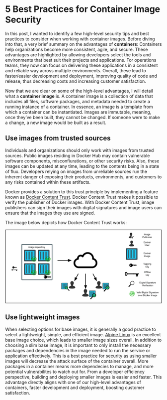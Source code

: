 # 5 Best Practices for Container Image Security

In this post, I wanted to identify a few high-level security tips and best practices to consider when working with container images. Before diving into that, a very brief summary on the advantages of **containers**: Containers help organizations become more consistent, agile, and secure. These advantages are highlighted by allowing developers select the tools and environments that best suit their projects and applications. For operations teams, they now can focus on delivering these applications in a consistent and reliable way across multiple environments. Overall, these lead to faster/easier development and deployment, improving quality of code and release, thus decreasing costs and increasing customer satisfaction.

Now that we are clear on some of the high-level advantages, I will detail what a **container image** is. A container image is a collection of data that includes all files, software packages, and metadata needed to create a running instance of a container. In essence, an image is a template from which a container can be instantiated. Images are immutable, meaning, once they’ve been built, they cannot be changed. If someone were to make a change, a new image would be built as a result.

## Use images from trusted sources

Individuals and organizations should only work with images from trusted sources. Public images residing in Docker Hub may contain vulnerable software components, misconfiurations, or other security risks. Also, these images can be updated at any time, leading to the contents being in a state of flux. Developers relying on images from unreliable sources run the inherent danger of exposing their products, environments, and customers to any risks contained within these artifacts. 

Docker provides a solution to this trust principle by implementing a feature known as [Docker Content Trust](https://docs.docker.com/engine/security/trust/content_trust/). Docker Content Trust makes it possible to verify the publisher of Docker images. With Docker Content Trust, image publishers can sign their images with digital signatures and image users can ensure that the images they use are signed. 

The image below depicts how Docker Content Trust works:

![alt text](images/dct1.png)

## Use lightweight images

When selecting options for base images, it is generally a good practice to select a lightweight, simple, and efficient image.  [Alpine Linux](https://hub.docker.com/_/alpine) is an excellent base image choice, which leads to smaller image sizes overall. In addition to choosing a slim base image, it is important to only install the necessary packages and dependencies in the image needed to run the service or application effectively. This is a best practice for security as using smaller images will decrease the attack surface of the container overall. More packages in a container means more dependecies to manage, and more potential vulnerabilites to watch out for. From a developer efficiency perspective, building and deploying smaller images is easier and faster. This advantage directly aligns with one of our high-level advantages of containers, faster development and deployment, boosting customer satisfaction.